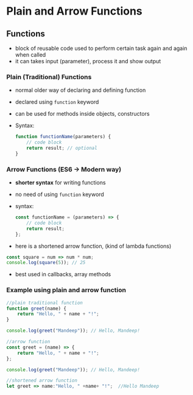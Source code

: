 # Plain and Arrow Functions

## Functions

- block of reusable code used to perform certain task again and again when called
- it can takes input (parameter), process it and show output

### Plain (Traditional) Functions

- normal older way of declaring and defining function
- declared using `function` keyword
- can be used for methods inside objects, constructors
- Syntax:
    
    ```jsx
    function functionName(parameters) {
        // code block
        return result; // optional
    }
    ```
    

### Arrow Functions (ES6 → Modern way)

- **shorter syntax** for writing functions
- no need of using `function` keyword
- syntax:
    
    ```jsx
    const functionName = (parameters) => {
        // code block
        return result;
    };
    ```
    
- here is a shortened arrow function, (kind of lambda functions)

```jsx
const square = num => num * num;
console.log(square(5)); // 25
```

- best used in callbacks, array methods

### Example using plain and arrow function

```jsx
//plain traditional function 
function greet(name) {
    return "Hello, " + name + "!";
}

console.log(greet("Mandeep")); // Hello, Mandeep!

//arrow function 
const greet = (name) => {
    return "Hello, " + name + "!";
};

console.log(greet("Mandeep")); // Hello, Mandeep!

//shortened arrow function
let greet => name:"Hello, " +name+ "!";  //Hello Mandeep
```